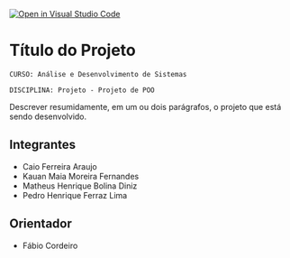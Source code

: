 [![Open in Visual Studio Code](https://classroom.github.com/assets/open-in-vscode-2e0aaae1b6195c2367325f4f02e2d04e9abb55f0b24a779b69b11b9e10269abc.svg)](https://classroom.github.com/online_ide?assignment_repo_id=17323934&assignment_repo_type=AssignmentRepo)
# Título do Projeto

`CURSO: Análise e Desenvolvimento de Sistemas`

`DISCIPLINA: Projeto - Projeto de POO`

Descrever resumidamente, em um ou dois parágrafos, o projeto que está sendo desenvolvido.

## Integrantes

* Caio Ferreira Araujo
* Kauan Maia Moreira Fernandes	
* Matheus Henrique Bolina Diniz
* Pedro Henrique Ferraz Lima

## Orientador

* Fábio Cordeiro


